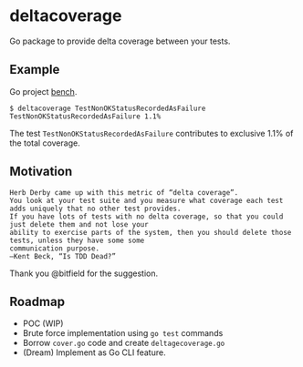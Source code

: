 # deltacoverage
Go package to provide delta coverage between your tests.

## Example

Go project [bench](https://github.com/thiagonache/bench).

```shell
$ deltacoverage TestNonOKStatusRecordedAsFailure
TestNonOKStatusRecordedAsFailure 1.1%
```

The test `TestNonOKStatusRecordedAsFailure` contributes to exclusive 1.1% of the total coverage.

## Motivation

```text
Herb Derby came up with this metric of “delta coverage”. 
You look at your test suite and you measure what coverage each test adds uniquely that no other test provides.
If you have lots of tests with no delta coverage, so that you could just delete them and not lose your 
ability to exercise parts of the system, then you should delete those tests, unless they have some some 
communication purpose.
—Kent Beck, “Is TDD Dead?”
```

Thank you @bitfield for the suggestion.

## Roadmap

- POC (WIP)
- Brute force implementation using `go test` commands
- Borrow `cover.go` code and create `deltagecoverage.go`
- (Dream) Implement as Go CLI feature.
